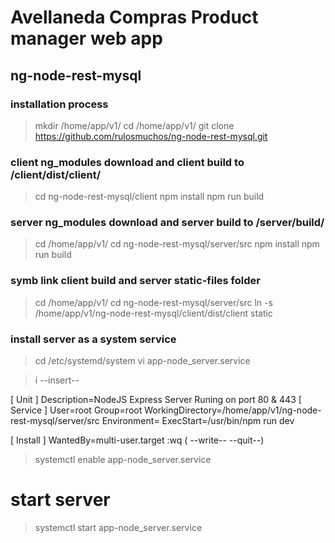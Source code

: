 # Avellaneda Compras Product manager web app
## ng-node-rest-mysql

### installation process
> mkdir /home/app/v1/
> cd /home/app/v1/
> git clone https://github.com/rulosmuchos/ng-node-rest-mysql.git

### client ng_modules download and client build to /client/dist/client/
> cd ng-node-rest-mysql/client
> npm install
> npm run build

### server ng_modules download and server build to /server/build/
> cd /home/app/v1/
> cd ng-node-rest-mysql/server/src
> npm install
> npm run build

### symb link client build and server static-files folder
> cd /home/app/v1/
> cd ng-node-rest-mysql/server/src
> ln -s /home/app/v1/ng-node-rest-mysql/client/dist/client static

### install server as a system service
>cd /etc/systemd/system
>vi app-node_server.service

>i --insert--

[ Unit ]
    Description=NodeJS Express Server Runing on port 80 & 443
[ Service ]
    User=root
    Group=root
    WorkingDirectory=/home/app/v1/ng-node-rest-mysql/server/src
    Environment=
    ExecStart=/usr/bin/npm run dev

[ Install ]
    WantedBy=multi-user.target
:wq ( --write-- --quit--)

> systemctl enable app-node_server.service

# start server

> systemctl start app-node_server.service